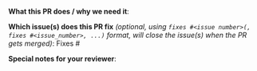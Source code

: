 **What this PR does / why we need it**:

**Which issue(s) does this PR fix** *(optional, using `fixes #<issue number>(, fixes #<issue_number>, ...)` format, will close the issue(s) when the PR gets merged)*:
Fixes #

<!--
**Are you making changes to Gatekeeper Library policies?**
Please refer to [How to contribute to the library](https://open-policy-agent.github.io/gatekeeper-library/website/#how-to-contribute-to-the-library) to add new policies or update existing policies.

**Are you updating an existing policy?**
Please run `make generate generate-website-docs generate-artifacthub-artifacts` to generate the templates and docs.
-->

**Special notes for your reviewer**:
